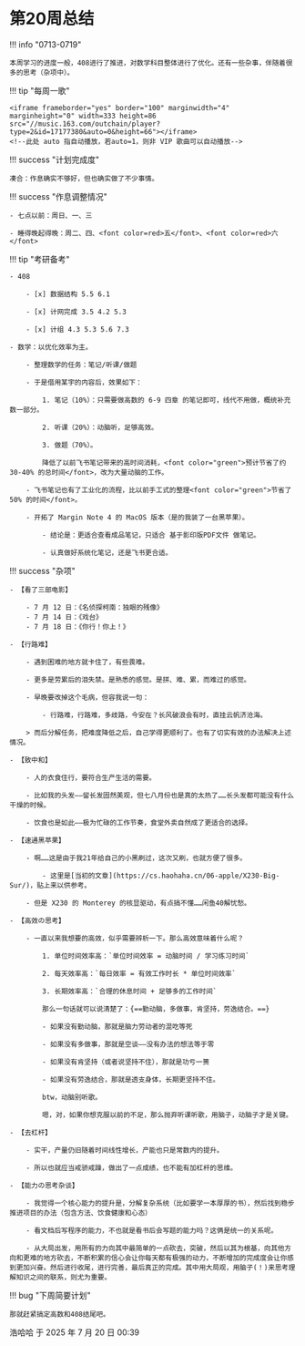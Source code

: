 # 第20周总结

!!! info "0713-0719"

    本周学习的进度一般，408进行了推进，对数学科目整体进行了优化。还有一些杂事，伴随着很多的思考（杂项中）。
    
!!! tip "每周一歌"

    <iframe frameborder="yes" border="100" marginwidth="4" marginheight="0" width=333 height=86 src="//music.163.com/outchain/player?type=2&id=17177380&auto=0&height=66"></iframe>
    <!--此处 auto 指自动播放，若auto=1，则非 VIP 歌曲可以自动播放-->

!!! success "计划完成度"

    凑合：作息确实不够好，但也确实做了不少事情。
    
!!! success "作息调整情况"

    - 七点以前：周日、一、三

    - 睡得晚起得晚：周二、四、<font color=red>五</font>、<font color=red>六</font>

!!! tip "考研备考"

    - 408

        - [x] 数据结构 5.5 6.1
        
        - [x] 计网完成 3.5 4.2 5.3
        
        - [x] 计组 4.3 5.3 5.6 7.3

    - 数学：以优化效率为主。

        - 整理数学的任务：笔记/听课/做题

        - 于是借用某宇的内容后，效果如下：

            1. 笔记（10%）：只需要做高数的 6-9 四章 的笔记即可，线代不用做，概统补充数一部分。
            
            2. 听课（20%）：动脑听，足够高效。
            
            3. 做题（70%）。

            降低了以前飞书笔记带来的高时间消耗，<font color="green">预计节省了约 30-40% 的总时间</font>，改为大量动脑的工作。

        - 飞书笔记也有了工业化的流程，比以前手工式的整理<font color="green">节省了 50% 的时间</font>。

        - 开拓了 Margin Note 4 的 MacOS 版本（是的我装了一台黑苹果）。

            - 结论是：更适合查看成品笔记，只适合 基于影印版PDF文件 做笔记。
            
            - 认真做好系统化笔记，还是飞书更合适。

!!! success "杂项"

    - 【看了三部电影】

        - 7 月 12 日：《名侦探柯南：独眼的残像》
        - 7 月 14 日：《戏台》        
        - 7 月 18 日：《你行！你上！》

    - 【行路难】

        - 遇到困难的地方就卡住了，有些畏难。
        
        - 更多是劳累后的泪失禁。是熟悉的感觉。是拼、难、累，而难过的感觉。
       
        - 早晚要改掉这个毛病，但容我说一句：
            
            - 行路难，行路难，多歧路，今安在？长风破浪会有时，直挂云帆济沧海。

        > 而后分解任务，把难度降低之后，自己学得更顺利了。也有了切实有效的办法解决上述情况。

    - 【致中和】

        - 人的衣食住行，要符合生产生活的需要。
        
        - 比如我的头发——留长发固然美观，但七八月份也是真的太热了……长头发都可能没有什么干燥的时候。
        
        - 饮食也是如此——极为忙碌的工作节奏，食堂外卖自然成了更适合的选择。

    - 【速通黑苹果】

        - 啊……这是由于我21年给自己的小黑刷过，这次又刷，也就方便了很多。
            
            - 这里是[当初的文章](https://cs.haohaha.cn/06-apple/X230-Big-Sur/)，贴上来以供参考。
        
        - 但是 X230 的 Monterey 的核显驱动，有点搞不懂……闲鱼40解忧愁。

    - 【高效の思考】

        - 一直以来我想要的高效，似乎需要辨析一下。那么高效意味着什么呢？

            1. 单位时间效率高：`单位时间效率 = 动脑时间 / 学习练习时间`
            
            2. 每天效率高：`每日效率 = 有效工作时长 * 单位时间效率`
            
            3. 长期效率高：`合理的休息时间 + 足够多的工作时间`

            那么一句话就可以说清楚了：{==勤动脑，多做事，肯坚持，劳逸结合。==}

            - 如果没有勤动脑，那就是脑力劳动者的混吃等死
            
            - 如果没有多做事，那就是空谈——没有办法的想法等于零
            
            - 如果没有肯坚持（或者说坚持不住），那就是功亏一篑
            
            - 如果没有劳逸结合，那就是透支身体，长期更坚持不住。

            btw，动脑别听歌。

            嗯，对，如果你想克服以前的不足，那么抛弃听课听歌，用脑子，动脑子才是关键。

    - 【去杠杆】

        - 实干，产量仍旧随着时间线性增长，产能也只是常数内的提升。
        
        - 所以也就应当戒骄戒躁，做出了一点成绩，也不能有加杠杆的思维。

    - 【能力の思考杂谈】

        - 我觉得一个核心能力的提升是，分解复杂系统（比如要学一本厚厚的书），然后找到稳步推进项目的办法（包含方法、饮食健康和心态）
        
        - 看文档后写程序的能力，不也就是看书后会写题的能力吗？这俩是统一的关系呢。
        
        - 从大局出发，用所有的力向其中最简单的一点砍去，突破，然后以其为根基，向其他方向和更难的地方砍去，不断积累的信心会让你每天都有极强的动力，不断增加的完成度会让你感到更加兴奋。然后进行收尾，进行完善，最后真正的完成。其中用大局观，用脑子(！)来思考理解知识之间的联系，则尤为重要。

!!! bug "下周简要计划"

    那就赶紧搞定高数和408结尾吧。

浩哈哈 于 2025 年 7 月 20 日 00:39